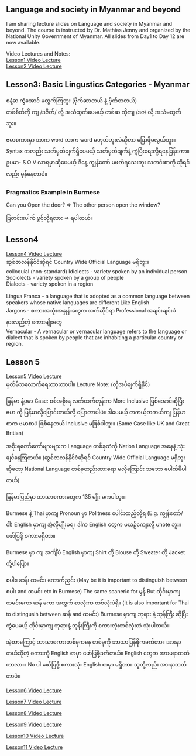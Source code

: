 ## Language and society in Myanmar and beyond
I am sharing lecture slides on Language and society in Myanmar and beyond. The course is instructed by Dr. Mathias Jenny and organized by the National Unity Government of Myanmar. All slides from Day1 to Day 12 are now available.

Video Lectures and Notes: <br>
[Lesson1 Video Lecture](https://fb.watch/74ssih0UHV/)<br>
[Lesson2 Video Lecture](https://fb.watch/74sGw_I68_/)<br>

## Lesson3: Basic Lingustics Categories - Myanmar
စနဲ့ဆ ကွဲအောင် မထွက်ကြဘူး (ဗိုက်ဆာတယ် နဲ့ ဗိုက်စာတယ်)<br>
တစ်စိတ်ကို ကျ /ဒဇိတ်/ လို့ အသံထွက်ပေမယ့် တစ်ဆ ကိုကျ /ဒဇ/ လို့ အသံမထွက်ဘူး။<br>

ဗမာစကားမှာ ဘာက word ဘာက word မဟုတ်ဘူးလဲဆိုတာ ပြောဖို့မလွယ်ဘူး။ 
Syntax ကလည်း သတ်မှတ်ချက်ရှိပေမယ့် သတ်မှတ်ချက်နဲ့ ကွဲပြီးရေးလို့ရနေပြန်ကော။
ဥပမာ- S O V လာရမှာဆိုပေမယ့် ဒီနေ့ ကျွန်တော် မဖတ်ရသေးဘူး သတင်းစာကို ဆိုရင်လည်း မှန်နေတာပဲ။

### Pragmatics Example in Burmese
Can you Open the door?
=> The other person open the window?

ပြတင်းပေါက် ဖွင့်လို့ရလား
=> ရပါတယ်။


## Lesson4
[Lesson4 Video Lecture](https://fb.watch/77qtriFQJu/)<br>
ဆွစ်ဇာလန်နိုင်ငံဆိုရင် Country Wide Official Language မရှိဘူး။<br>
colloquial  (non-standard)
Idiolects - variety spoken by an individual person<br> 
Sociolects - variety spoken by a group of people<br>
Dialects - variety spoken in a region <br> <br>
Lingua Franca - a language that is adopted as a common language between speakers whose native languages are different Like English <br>
Jargons - စကားအသုံးအနှုန်းတွေက သက်ဆိုင်ရာ Professional အချင်းချင်းပဲ နားလည်တဲ့ စကားမျိုးတွေ <br>
Vernacular - A vernacular or vernacular language refers to the language or dialect that is spoken by people that are inhabiting a particular country or region.


## Lesson 5
[Lesson5 Video Lecture](https://fb.watch/7tEyZrC7U6/)<br>
မှတ်မိသလောက်ရေးထားတာပါ။ Lecture Note: (လိုအပ်ချက်ရှိနိုင်)

မြန်မာ နဲ့ဗမာ Case: စစ်အစိုးရ လက်ထက်တုန်းက More Inclusive ဖြစ်အောင်ဆိုပြီး ဗမာ ကို မြန်မာလို့ပြောင်းတယ်လို့ ပြောတာပါပဲ။ ဒါပေမယ့် တကယ့်တကယ်ကျ မြန်မာစာက ဗမာစာပဲ ဖြစ်နေတယ် Inclusive မဖြစ်ပါဘူး။ (Same Case like UK and Great Britian)

အစိုးရတော်တော်များများက Language တစ်ခုထဲကို Nation Language အနေနဲ့ သုံးချင်နေကြတယ်။ (ဆွစ်ဇာလန်နိုင်ငံဆိုရင် Country Wide Official Language မရှိဘူး ဆိုတော့ National Language တစ်ခုတည်းထားစရာ မလိုကြောင်း သဘော ပေါက်မိပါတယ်)

မြန်မာပြည်မှာ ဘာသာစကားတွေက 135 မျိုး မကပါဘူး။ 

Burmese နဲ့ Thai မှာကျ Pronoun မှာ Politness ပေါင်းထည့်လို့ရ (E.g. ကျွန်တော်/ ငါ)
English မှာကျ အဲ့လိုမျိုးမရ။ ဒါက English တွေက မယဉ်ကျေးလို့ မhote ဘူး။ ဖော်ပြဖို့ စကားမရှိတာ။

Burmese မှာ ကျ အင်္ကျီပဲ English မှာကျ Shirt တို့ Blouse တို့ Sweater တို့ Jacket တို့ပါပြော။

စပါး၊ ဆန်၊ ထမင်း၊ ကောက်ညှင်း (May be it is important to distinguish between  စပါး and ထမင်း etc in Burmese)
The same scanerio for မွန်
But ထိုင်းမှာကျ ထမင်းကော ဆန် ကော အတွက် စာလုံးက တစ်လုံးပဲရှိ။ (It is also important for Thai to distingusih between ဆန် and ထမင်း) 
Burmese မှာကျ ဘုရား နဲ့ ဘုန်ကြီး ဆိုပြီး ကွဲပေမယ့် ထိုင်းမှာကျ ဘုရားနဲ့ ဘုန်းကြီးကို စကားလုံးတစ်လုံးထဲ သုံးပါတယ်။ 

အဲ့တာကြောင့် ဘာသာစကားတစ်ခုကနေ တစ်ခုကို ဘာသာပြန်ဖို့ကခက်တာ။ 
အားနာတယ်ဆိုတဲ့ စကားကို  English စာမှာ ဖော်ပြဖို့ခက်တယ်။ English တွေက အားမနာတတ်တာလား။  No ပါ ဖော်ပြဖို့ စကားလုံး English စာမှာ မရှိတာ။ သူတို့လည်း အားနာတတ်တာပဲ။

[Lesson6 Video Lecture](https://fb.watch/7tEcxpJQXt/)<br>

[Lesson7 Video Lecture](https://fb.watch/7tE6_GL4k-/)<br>

[Lesson8 Video Lecture](https://fb.watch/7tEikzYhUC/)<br>

[Lesson9 Video Lecture](https://fb.watch/7tEmr3faK9/)<br>

[Lesson10 Video Lecture](https://fb.watch/7tE0HVCTFr/)<br>

[Lesson11 Video Lecture](https://fb.watch/7tDYzNKTM1/)<br>
